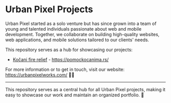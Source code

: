 # Urban Pixel Projects
Urban Pixel started as a solo venture but has since grown into a team of young and talented individuals passionate about web and mobile development. Together, we collaborate on building high-quality websites, web applications, and mobile solutions tailored to our clients' needs.

This repository serves as a hub for showcasing our projects:
- [Kočani fire relief](#) - https://pomockocanima.rs/

For more information or to get in touch, visit our website: https://urbanpixelworks.com/ 🧑‍💻

---
This repository serves as a central hub for all Urban Pixel projects, making it easy to showcase our work and maintain an organized portfolio. 🚀 
